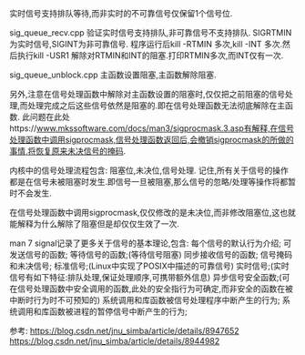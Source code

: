 实时信号支持排队等待,而非实时的不可靠信号仅保留1个信号位.

sig_queue_recv.cpp
验证实时信号支持排队,非可靠信号不支持排队.
SIGRTMIN为实时信号,SIGINT为非可靠信号.
程序运行后kill -RTMIN <pid>多次,kill -INT <pid>多次.然后执行kill -USR1 <pid>解除对RTMIN和INT的阻塞.打印RTMIN多次,而INT仅有一次.

sig_queue_unblock.cpp
主函数设置阻塞,主函数解除阻塞.

另外,注意在信号处理函数中解除对主函数设置的阻塞时,仅仅把之前阻塞的信号处理,而处理完成之后这些信号依然是阻塞的.即在信号处理函数无法彻底解除在主函数.
此问题在此处https://www.mkssoftware.com/docs/man3/sigprocmask.3.asp有解释,在信号处理函数中调用sigprocmask,信号处理函数返回后,会撤销sigprocmask的所做的事情,将恢复原来未决信号的掩码.

内核中的信号处理流程包含:
阻塞位,未决位,信号处理.
记住,所有关于信号的操作都是在信号未被阻塞时发生.即信号一旦被阻塞,那么信号的忽略/处理等操作将都暂时不会发生.

在信号处理函数中调用sigprocmask,仅仅修改的是未决位,而非修改阻塞位,这也就能解释为什么解除了阻塞但是却仅仅生效了一次.

man 7 signal记录了更多关于信号的基本理论,包含:
每个信号的默认行为介绍;
可发送信号的函数;
等待信号的函数;(等待信号阻塞)
同步接收信号的函数;
信号掩码和未决信号;
标准信号;(Linux中实现了POSIX中描述的可靠信号)
实时信号;(实时信号有如下特征:排队处理,保证处理顺序,可携带额外信息)
异步信号安全函数;(可在信号处理函数中安全调用的函数,此处的安全指行为可确定,而非安全的函数在被中断时行为时不可预知的)
系统调用和库函数被信号处理程序中断产生的行为;
系统调用和库函数被进程的暂停信号中断产生的行为;

参考:
https://blog.csdn.net/jnu_simba/article/details/8947652
https://blog.csdn.net/jnu_simba/article/details/8944982
